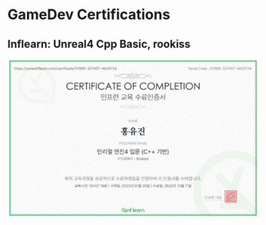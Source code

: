 # GameDev Certifications

## Inflearn: Unreal4 Cpp Basic, rookiss

![inflearn-rookiss-unreal4C%2B%2Bbasic](../CertificationImage/inflearn-rookiss-unreal4C%2B%2Bbasic.jpg)
